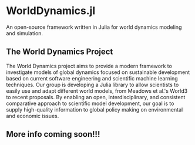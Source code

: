 # WorldDynamics.jl

An open-source framework written in Julia for world dynamics modeling and simulation.

## The World Dynamics Project

The World Dynamics project aims to provide a modern framework to investigate models of global dynamics focused on sustainable development based on current software engineering and scientific machine learning techniques. Our group is developing a Julia library to allow scientists to easily use and adapt different world models, from Meadows et al.'s World3 to recent proposals. By enabling an open, interdisciplinary, and consistent comparative approach to scientific model development, our goal is to supply high-quality information to global policy making on environmental and economic issues.

## More info coming soon!!!
